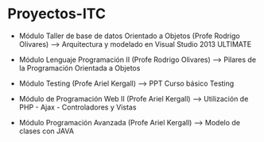 # Proyectos-ITC

* Módulo Taller de base de datos Orientado a Objetos (Profe Rodrigo Olivares)
    --> Arquitectura y modelado en Visual Studio 2013 ULTIMATE
  
* Módulo Lenguaje Programación II (Profe Rodrigo Olivares)
    --> Pilares de la Programación Orientada a Objetos
    
* Módulo Testing (Profe Ariel Kergall)
    --> PPT Curso básico Testing
    
* Módulo de Programación Web II (Profe Ariel Kergall)
    --> Utilización de PHP - Ajax - Controladores y Vistas

* Módulo Programación Avanzada (Profe Ariel Kergall)
    --> Modelo de clases con JAVA
